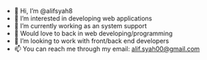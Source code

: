 - 👋 Hi, I’m @alifsyah8
- 👀 I’m interested in developing web applications
- 🌱 I’m currently working as an system support
- 🌱 Would love to back in web developing/programming
- 💞️ I’m looking to work with front/back end developers
- 📫 You can reach me through my email: alif.syah00@gmail.com

<!---
alifsyah8/alifsyah8 is a ✨ special ✨ repository because its `README.md` (this file) appears on your GitHub profile.
You can click the Preview link to take a look at your changes.
--->
